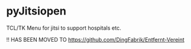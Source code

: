 # pyJitsiopen

TCL/TK Menu for jitsi to support hospitals etc.


!! HAS BEEN MOVED TO https://github.com/DingFabrik/Entfernt-Vereint

